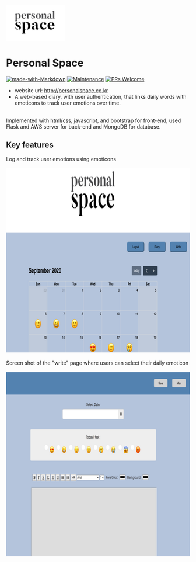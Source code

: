 <img src="./static/logo5.jpg" height="100"/>

# Personal Space  
[![made-with-Markdown](https://img.shields.io/badge/Made%20with-Markdown-1f425f.svg)](http://commonmark.org)
[![Maintenance](https://img.shields.io/badge/Maintained%3F-yes-green.svg)](https://github.com/ohahohah/readme-template/graphs/commit-activity) 
[![PRs Welcome](https://img.shields.io/badge/PRs-welcome-brightgreen.svg?style=flat-square)](http://makeapullrequest.com)

 
- website url: http://personalspace.co.kr
- A web-based diary, with user authentication, that links daily words with emoticons to track user emotions over time. 
<br />
  Implemented with html/css, javascript, and bootstrap for front-end, used Flask and AWS server for back-end and MongoDB for database.

## Key features
Log and track user emotions using emoticons<br/><br/>
![image info](./static/rsz_ps1.png)<br/><br/>
Screen shot of the "write" page where users can select their daily emoticon<br/><br/>
![image info](./static/rsz_ps2.png)<br/><br/><br/>

